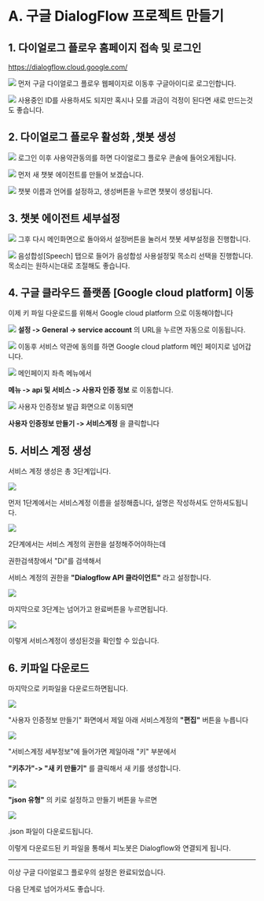 # A. 구글 DialogFlow 프로젝트 만들기

## 1. 다이얼로그 플로우 홈페이지 접속 및 로그인 

https://dialogflow.cloud.google.com/

![](/_static/manual/1A_init_dialogflow/01.png)
먼저 구글 다이얼로그 플로우 웹페이지로 이동후 구글아이디로 로그인합니다.

![](/_static/manual/1A_init_dialogflow/02.png)
사용중인 ID를 사용하셔도 되지만 혹시나 모를 과금이 걱정이 된다면 새로 만드는것도 좋습니다.





## 2. 다이얼로그 플로우 활성화 ,챗봇 생성 
![](/_static/manual/1A_init_dialogflow/03.png)
로그인 이후 사용약관동의를 하면 다이얼로그 플로우 콘솔에 들어오게됩니다. 

![](/_static/manual/1A_init_dialogflow/04.png)
먼저 새 챗봇 에이전트를 만들어 보겠습니다. 

![](/_static/manual/1A_init_dialogflow/05.png)
챗봇 이름과 언어를 설정하고, 생성버튼을 누르면 챗봇이 생성됩니다. 





## 3. 챗봇 에이전트 세부설정 

![](/_static/manual/1A_init_dialogflow/06.png)
그후 다시 메인화면으로 돌아와서 설정버튼을 눌러서 챗봇 세부설정을 진행합니다.


![](/_static/manual/1A_init_dialogflow/07.png)
음성합성[Speech] 탭으로 들어가 음성합성 사용설정및 목소리 선택을 진행합니다.
목소리는 원하시는대로 조절해도 좋습니다. 





## 4. 구글 클라우드 플랫폼 [Google cloud platform] 이동 

이제 키 파일 다운로드를 위해서 Google cloud platform 으로 이동해야합니다

![](/_static/manual/1A_init_dialogflow/08.png)
**설정 -> General -> service account** 의 URL을 누르면 자동으로 이동됩니다. 


![](/_static/manual/1A_init_dialogflow/09.png)
이동후 서비스 약관에 동의를 하면 Google cloud platform 메인 페이지로 넘어갑니다.


![](/_static/manual/1A_init_dialogflow/11.png)
메인페이지 좌측 메뉴에서 

**메뉴 -> api 및 서비스 -> 사용자 인증 정보** 로 이동합니다.


![](/_static/manual/1A_init_dialogflow/12.png)
사용자 인증정보 발급 화면으로 이동되면 

**사용자 인증정보 만들기 -> 서비스계정** 을 클릭합니다





## 5. 서비스 계정 생성

서비스 계정 생성은 총 3단계입니다. 

![](/_static/manual/1A_init_dialogflow/13.png)

먼저 1단계에서는 서비스계정 이름을 설정해줍니다, 설명은 작성하셔도 안하셔도됩니다.




![](/_static/manual/1A_init_dialogflow/14.png)

2단계에서는 서비스 계정의 권한을 설정해주어야하는데 

권한검색창에서 "Di"를 검색해서 

서비스 계정의 권한을 **"Dialogflow API 클라이언트"** 라고 설정합니다.


![](/_static/manual/1A_init_dialogflow/15.png)

마지막으로 3단계는 넘어가고 완료버튼을 누르면됩니다.


![](/_static/manual/1A_init_dialogflow/17.png)

이렇게 서비스계정이 생성된것을 확인할 수 있습니다. 






## 6. 키파일 다운로드 

마지막으로 키파일을 다운로드하면됩니다. 

![](/_static/manual/1A_init_dialogflow/18.png)

"사용자 인증정보 만들기" 화면에서 제일 아래 서비스계정의 **"편집"** 버튼을 누릅니다

![](/_static/manual/1A_init_dialogflow/19.png)

"서비스계정 세부정보"에 들어가면 제일아래 "키" 부분에서

**"키추가"-> "새 키 만들기"** 를 클릭해서 새 키를 생성합니다.


![](/_static/manual/1A_init_dialogflow/20.png)

**"json 유형"** 의 키로 설정하고 만들기 버튼을 누르면 


![](/_static/manual/1A_init_dialogflow/21.png)

.json 파일이 다운로드됩니다. 

이렇게 다운로드된 키 파일을 통해서 피노봇은 Dialogflow와 연결되게 됩니다. 





-----





이상 구글 다이얼로그 플로우의 설정은 완료되었습니다.

다음 단계로 넘어가셔도 좋습니다. 